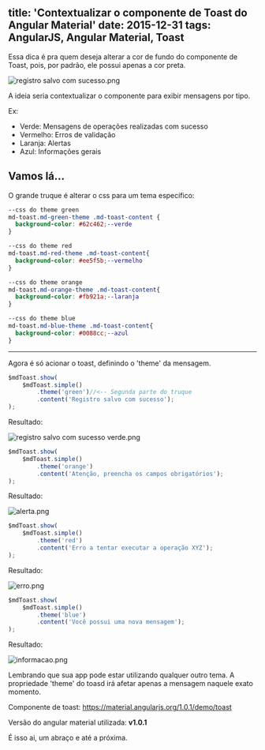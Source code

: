 title: 'Contextualizar o componente de Toast do Angular Material'
date: 2015-12-31
tags: AngularJS, Angular Material, Toast
---

Essa dica é pra quem deseja alterar a cor de fundo do componente de Toast, pois, por padrão, ele possui apenas a cor preta.

![](https://lh3.googleusercontent.com/-CDp6kaf5ckg/VoQYaMXKJ1I/AAAAAAABT00/dGVlb-V4yB8/s0/registro+salvo+com+sucesso.png "registro salvo com sucesso.png")

A ideia seria contextualizar o componente para exibir mensagens por tipo.

Ex:

 - Verde: Mensagens de operações realizadas com sucesso
 - Vermelho: Erros de validação
 - Laranja: Alertas
 - Azul: Informações gerais

<!--more-->

Vamos lá...
-------------

O grande truque é alterar o css para um tema específico:

```css
--css do theme green
md-toast.md-green-theme .md-toast-content {
  background-color: #62c462;--verde
}

--css do theme red
md-toast.md-red-theme .md-toast-content{
  background-color: #ee5f5b;--vermelho
}

--css do theme orange
md-toast.md-orange-theme .md-toast-content{
  background-color: #fb921a;--laranja
}

--css do theme blue
md-toast.md-blue-theme .md-toast-content{
  background-color: #0088cc;--azul
}
```

----------

Agora é só acionar o toast, definindo o 'theme' da mensagem.

```js
$mdToast.show(
    $mdToast.simple()
        .theme('green')//<-- Segunda parte do truque
        .content('Registro salvo com sucesso');
);
```
Resultado:

![](https://lh3.googleusercontent.com/-uCNoqDvQBm8/VoQYjjVT5SI/AAAAAAABT1A/0zqJP6QxYoM/s0/registro+salvo+com+sucesso+verde.png "registro salvo com sucesso verde.png")


```js
$mdToast.show(
	$mdToast.simple()
		.theme('orange')
		.content('Atenção, preencha os campos obrigatórios');
);
```
Resultado:

![](https://lh3.googleusercontent.com/-U3cIfhGVEBw/VoQYrND6zQI/AAAAAAABT1M/CUWfnuU3YDE/s0/alerta.png "alerta.png")


```js
$mdToast.show(
	$mdToast.simple()
		.theme('red')
		.content('Erro a tentar executar a operação XYZ');
);
```
Resultado:

![](https://lh3.googleusercontent.com/-JCyTvGS6Wkc/VoQYwO79nrI/AAAAAAABT1Y/eP7EAtVNREs/s0/erro.png "erro.png")


```js
$mdToast.show(
	$mdToast.simple()
		.theme('blue')
		.content('Você possui uma nova mensagem');
);
```
Resultado:

![](https://lh3.googleusercontent.com/-Q9mn8iqfBOo/VoQY3bKjShI/AAAAAAABT1w/mbr_NtCaV6k/s0/informacao.png "informacao.png")



Lembrando que sua app pode estar utilizando qualquer outro tema. A propriedade 'theme' do toasd irá afetar apenas a mensagem naquele exato momento.

Componente de toast: https://material.angularjs.org/1.0.1/demo/toast

Versão do angular material utilizada: **v1.0.1**


É isso ai, um abraço e até a próxima.